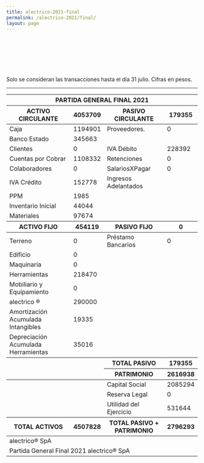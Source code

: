 ```yaml
--- 
title: alectrico-2021-final
permalink: /alectrico-2021/final/ 
layout: page
--- 
```




<br> <br> <br> <br> <br> <br> 
Solo se consideran las transacciones hasta el día 31	julio.
Cifras en pesos.
<table>
<thead> <th colspan='6'> PARTIDA GENERAL FINAL 2021 </th> </thead> 
<thead> <th>  ACTIVO CIRCULANTE </th> <th> 4053709</th>
<th > PASIVO CIRCULANTE </th> <th>179355</th> </thead>
<tbody>
<tr> <td> Caja </td> <td>1194901</td> <td> Proveedores. </td> <td> 0</td> </tr>
<tr> <td> Banco Estado </td> <td>345663</td></tr>
<tr> <td> Clientes </td> <td>0</td> <td>  IVA Débito </td> <td>228392</td> </tr>
<tr> <td> Cuentas por Cobrar </td> <td>1108332</td>
<td> Retenciones </td> <td> 0</td> </tr> 
<tr> <td> Colaboradores </td> <td> 0</td> 
<td> SalariosXPagar </td> <td> 0</td></tr> 
<tr> <td> IVA Crédito </td><td>152778</td> 
<td> Ingresos Adelantados </td> </tr>
<tr> <td> PPM </td> <td>1985</td></tr> 
<tr> <td> Inventario Inicial </td> <td>44044</td> </tr>
<tr> <td> Materiales </td>
<td>97674</td> 
</tr>
<thead> <th> ACTIVO FIJO </th> <th>454119</th> 
<th> PASIVO FIJO </th> <th>0</th>  </thead> 
<tr> <td> Terreno </td> <td>0</td> 
<td> Préstamo Bancarios </td> <td>0</td> </tr>
<tr><td> Edificio </td> <td>0</td> </tr>
<tr><td> Maquinaria </td> <td>0</td> <td colspan='2'> </td> </tr>
<tr><td> Herramientas </td> <td>218470</td> <td colspan='2'> </td> </tr>
<tr><td> Mobiliario y Equipamiento </td><td> 0 </td> <td colspan='2'> </td> </tr>
<tr><td> alectrico ® </td> <td>290000</td> <td colspan='2'> </td> </tr>
<tr><td> Amortización Acumulada Intangibles </td> <td>19335</td> <td colspan='2'> </td> </tr>
<tr><td> Depreciación Acumulada Herramientas </td> <td>35016</td><td colspan='2'> </td> </tr>
<thead> <td> </td> <td> </td> <th> TOTAL PASIVO </th> <th> 179355</th></thead>
<thead> <td> </td> <td> </td> <th> PATRIMONIO </th> <th>2616938</th> </thead><tr> <td colspan='2'></td> <td> Capital Social </td><td> 2085294</td> </tr>
<tr> <td colspan='2'></td> <td> Reserva Legal </td> <td>0</td> </tr>
<tr> <td colspan='2'></td> <td> Utilidad del Ejercicio </td><td>531644</td> </tr>
<thead><th>TOTAL ACTIVOS</th><th>4507828</th><th>TOTAL PASIVO + PATRIMONIO</th><th>2796293</th></thead>
<tr><td colspan='8'> alectrico® SpA </td> </tr>
<tr><td colspan='8'> Partida General Final 2021 alectrico® SpA</td></tr>
<tr> <hr> </tr>
</tbody>
</table>
